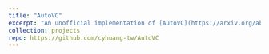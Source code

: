 ```yaml
---
title: "AutoVC"
excerpt: "An unofficial implementation of [AutoVC](https://arxiv.org/abs/1905.05879)."
collection: projects
repo: https://github.com/cyhuang-tw/AutoVC
---
```


<!-- This is an item in your portfolio. It can be have images or nice text. If you name the file .md, it will be parsed as markdown. If you name the file .html, it will be parsed as HTML.  -->

